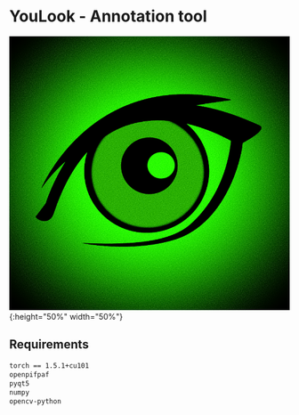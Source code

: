 # YouLook - Annotation tool 

![alt text](https://github.com/younesbelkada/YouLook/blob/main/logo.png){:height="50%" width="50%"}

## Requirements

```
torch == 1.5.1+cu101
openpifpaf
pyqt5
numpy
opencv-python
```


